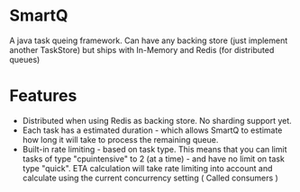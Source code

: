 SmartQ
======

A java task queing framework. Can have any backing store (just implement another TaskStore) but ships with In-Memory and Redis (for distributed queues)

Features
========

- Distributed when using Redis as backing store. No sharding support yet.
- Each task has a estimated duration - which allows SmartQ to estimate how long it will take to process the remaining queue.
- Built-in rate limiting - based on task type. This means that you can limit tasks of type "cpuintensive" to 2 (at a time) - and have no limit on task type "quick". ETA calculation will take rate limiting into account and calculate using the current concurrency setting ( Called consumers )

